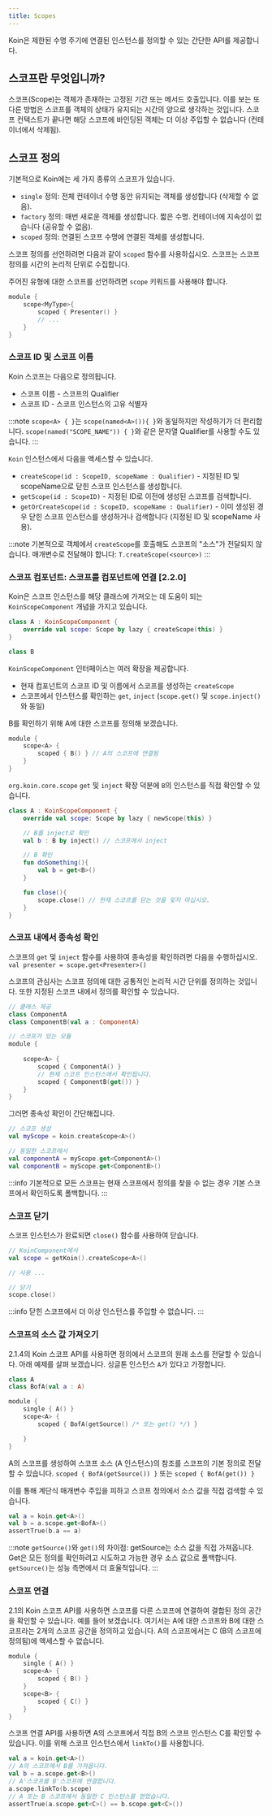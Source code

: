 ```yaml
---
title: Scopes
---
```

Koin은 제한된 수명 주기에 연결된 인스턴스를 정의할 수 있는 간단한 API를 제공합니다.

## 스코프란 무엇입니까?

스코프(Scope)는 객체가 존재하는 고정된 기간 또는 메서드 호출입니다.
이를 보는 또 다른 방법은 스코프를 객체의 상태가 유지되는 시간의 양으로 생각하는 것입니다.
스코프 컨텍스트가 끝나면 해당 스코프에 바인딩된 객체는 더 이상 주입할 수 없습니다 (컨테이너에서 삭제됨).

## 스코프 정의

기본적으로 Koin에는 세 가지 종류의 스코프가 있습니다.

- `single` 정의: 전체 컨테이너 수명 동안 유지되는 객체를 생성합니다 (삭제할 수 없음).
- `factory` 정의: 매번 새로운 객체를 생성합니다. 짧은 수명. 컨테이너에 지속성이 없습니다 (공유할 수 없음).
- `scoped` 정의: 연결된 스코프 수명에 연결된 객체를 생성합니다.

스코프 정의를 선언하려면 다음과 같이 `scoped` 함수를 사용하십시오. 스코프는 스코프 정의를 시간의 논리적 단위로 수집합니다.

주어진 유형에 대한 스코프를 선언하려면 `scope` 키워드를 사용해야 합니다.

```kotlin
module {
    scope<MyType>{
        scoped { Presenter() }
        // ...
    }
}
```

### 스코프 ID 및 스코프 이름

Koin 스코프는 다음으로 정의됩니다.

- 스코프 이름 - 스코프의 Qualifier
- 스코프 ID - 스코프 인스턴스의 고유 식별자

:::note
 `scope<A> { }`는 `scope(named<A>()){ }`와 동일하지만 작성하기가 더 편리합니다. `scope(named("SCOPE_NAME")) { }`와 같은 문자열 Qualifier를 사용할 수도 있습니다.
:::

`Koin` 인스턴스에서 다음을 액세스할 수 있습니다.

- `createScope(id : ScopeID, scopeName : Qualifier)` - 지정된 ID 및 scopeName으로 닫힌 스코프 인스턴스를 생성합니다.
- `getScope(id : ScopeID)` - 지정된 ID로 이전에 생성된 스코프를 검색합니다.
- `getOrCreateScope(id : ScopeID, scopeName : Qualifier)` - 이미 생성된 경우 닫힌 스코프 인스턴스를 생성하거나 검색합니다 (지정된 ID 및 scopeName 사용).

:::note
 기본적으로 객체에서 `createScope`를 호출해도 스코프의 "소스"가 전달되지 않습니다. 매개변수로 전달해야 합니다: `T.createScope(<source>)`
:::

### 스코프 컴포넌트: 스코프를 컴포넌트에 연결 [2.2.0]

Koin은 스코프 인스턴스를 해당 클래스에 가져오는 데 도움이 되는 `KoinScopeComponent` 개념을 가지고 있습니다.

```kotlin
class A : KoinScopeComponent {
    override val scope: Scope by lazy { createScope(this) }
}

class B
```

`KoinScopeComponent` 인터페이스는 여러 확장을 제공합니다.
- 현재 컴포넌트의 스코프 ID 및 이름에서 스코프를 생성하는 `createScope`
- 스코프에서 인스턴스를 확인하는 `get`, `inject` (`scope.get()` 및 `scope.inject()`와 동일)

B를 확인하기 위해 A에 대한 스코프를 정의해 보겠습니다.

```kotlin
module {
    scope<A> {
        scoped { B() } // A의 스코프에 연결됨
    }
}
```

`org.koin.core.scope` `get` 및 `inject` 확장 덕분에 `B`의 인스턴스를 직접 확인할 수 있습니다.

```kotlin
class A : KoinScopeComponent {
    override val scope: Scope by lazy { newScope(this) }

    // B를 inject로 확인
    val b : B by inject() // 스코프에서 inject

    // B 확인
    fun doSomething(){
        val b = get<B>()
    }

    fun close(){
        scope.close() // 현재 스코프를 닫는 것을 잊지 마십시오.
    }
}
```

### 스코프 내에서 종속성 확인

스코프의 `get` 및 `inject` 함수를 사용하여 종속성을 확인하려면 다음을 수행하십시오. `val presenter = scope.get<Presenter>()`

스코프의 관심사는 스코프 정의에 대한 공통적인 논리적 시간 단위를 정의하는 것입니다. 또한 지정된 스코프 내에서 정의를 확인할 수 있습니다.

```kotlin
// 클래스 제공
class ComponentA
class ComponentB(val a : ComponentA)

// 스코프가 있는 모듈
module {
    
    scope<A> {
        scoped { ComponentA() }
        // 현재 스코프 인스턴스에서 확인됩니다.
        scoped { ComponentB(get()) }
    }
}
```

그러면 종속성 확인이 간단해집니다.

```kotlin
// 스코프 생성
val myScope = koin.createScope<A>()

// 동일한 스코프에서
val componentA = myScope.get<ComponentA>()
val componentB = myScope.get<ComponentB>()
```

:::info
 기본적으로 모든 스코프는 현재 스코프에서 정의를 찾을 수 없는 경우 기본 스코프에서 확인하도록 폴백합니다.
:::

### 스코프 닫기

스코프 인스턴스가 완료되면 `close()` 함수를 사용하여 닫습니다.

```kotlin
// KoinComponent에서
val scope = getKoin().createScope<A>()

// 사용 ...

// 닫기
scope.close()
```

:::info
 닫힌 스코프에서 더 이상 인스턴스를 주입할 수 없습니다.
:::

### 스코프의 소스 값 가져오기

2.1.4의 Koin 스코프 API를 사용하면 정의에서 스코프의 원래 소스를 전달할 수 있습니다. 아래 예제를 살펴 보겠습니다.
싱글톤 인스턴스 `A`가 있다고 가정합니다.

```kotlin
class A
class BofA(val a : A)

module {
    single { A() }
    scope<A> {
        scoped { BofA(getSource() /* 또는 get() */) }

    }
}
```

A의 스코프를 생성하여 스코프 소스 (A 인스턴스)의 참조를 스코프의 기본 정의로 전달할 수 있습니다. `scoped { BofA(getSource()) }` 또는 `scoped { BofA(get()) }`

이를 통해 계단식 매개변수 주입을 피하고 스코프 정의에서 소스 값을 직접 검색할 수 있습니다.

```kotlin
val a = koin.get<A>()
val b = a.scope.get<BofA>()
assertTrue(b.a == a)
```

:::note
 `getSource()`와 `get()`의 차이점: getSource는 소스 값을 직접 가져옵니다. Get은 모든 정의를 확인하려고 시도하고 가능한 경우 소스 값으로 폴백합니다. `getSource()`는 성능 측면에서 더 효율적입니다.
:::

### 스코프 연결

2.1의 Koin 스코프 API를 사용하면 스코프를 다른 스코프에 연결하여 결합된 정의 공간을 확인할 수 있습니다. 예를 들어 보겠습니다.
여기서는 A에 대한 스코프와 B에 대한 스코프라는 2개의 스코프 공간을 정의하고 있습니다. A의 스코프에서는 C (B의 스코프에 정의됨)에 액세스할 수 없습니다.

```kotlin
module {
    single { A() }
    scope<A> {
        scoped { B() }
    }
    scope<B> {
        scoped { C() }
    }
}
```

스코프 연결 API를 사용하면 A의 스코프에서 직접 B의 스코프 인스턴스 C를 확인할 수 있습니다. 이를 위해 스코프 인스턴스에서 `linkTo()`를 사용합니다.

```kotlin
val a = koin.get<A>()
// A의 스코프에서 B를 가져옵니다.
val b = a.scope.get<B>()
// A'스코프를 B'스코프에 연결합니다.
a.scope.linkTo(b.scope)
// A 또는 B 스코프에서 동일한 C 인스턴스를 얻었습니다.
assertTrue(a.scope.get<C>() == b.scope.get<C>())
```
